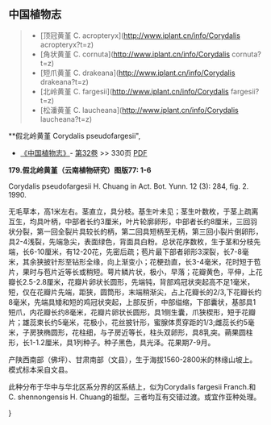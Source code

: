 

## 中国植物志

> * [顶冠黄堇  C.  acropteryx](http://www.iplant.cn/info/Corydalis acropteryx?t=z)
> * [角状黄堇  C.  cornuta](http://www.iplant.cn/info/Corydalis cornuta?t=z)
> * [短爪黄堇  C.  drakeana](http://www.iplant.cn/info/Corydalis drakeana?t=z)
> * [北岭黄堇  C.  fargesii](http://www.iplant.cn/info/Corydalis fargesii?t=z)
> * [松潘黄堇  C.  laucheana](http://www.iplant.cn/info/Corydalis laucheana?t=z)


**假北岭黄堇 Corydalis pseudofargesii",



* [《中国植物志》](http://www.iplant.cn/frps)- [第32卷](http://www.iplant.cn/frps/vol/32) >> 330页 [PDF](http://www.iplant.cn/frps/pdf/32/330a.pdf)


**179.假北岭黄堇（云南植物研究）图版77: 1-6**

Corydalis pseudofargesii H. Chuang in Act. Bot. Yunn. 12 (3): 284, fig. 2. 1990.

无毛草本，高1米左右。茎直立，具分枝。基生叶未见；茎生叶数枚，于茎上疏离互生，均具叶柄，中部者长约3厘米，叶片轮廓卵形，中部者长约8厘米，三回羽状分裂，第一回全裂片具较长的柄，第二回具短柄至无柄，第三回小裂片倒卵形，具2-4浅裂，先端急尖，表面绿色，背面具白粉。总状花序数枚，生于茎和分枝先端，长6-10厘米，有12-20花，先密后疏；苞片最下部者卵形3深裂，长7-8毫米，其余狭披针形至钻形全缘，向上渐变小；花梗劲直，长3-4毫米，花时短于苞片，果时与苞片近等长或稍短。萼片鳞片状，极小，早落；花瓣黄色，平伸，上花瓣长2.5-2.8厘米，花瓣片卵状长圆形，先端钝，背部鸡冠状突起高不足1毫米，短，仅在花瓣片先端，距狭，圆筒形，末端稍渐尖，占上花瓣长的2/3,下花瓣长约8毫米，先端具矮和短的鸡冠状突起，上部反折，中部缢缩，下部囊状，基部具1短爪，内花瓣长约8毫米，花瓣片卵状长圆形，具1侧生囊，爪狭楔形，短于花瓣片；雄蕊束长约5毫米，花极小，花丝披针形，蜜腺体贯穿距的1/3;雌蕊长约5毫米，子房狭椭圆形，花柱细，与子房近等长，柱头双卵形，具8乳突。蒴果圆柱形，长1-1.2厘米，具1列种子。种子黑色，具光泽。花果期7-9月。

产陕西南部（佛坪）、甘肃南部（文县），生于海拔1560-2800米的林缘山坡上。模式标本采自文县。

此种分布于华中与华北区系分界的区系结上，似为Corydalis fargesii Franch.和C. shennongensis H. Chuang的祖型。三者均互有交错过渡。或宜作亚种处理。



}